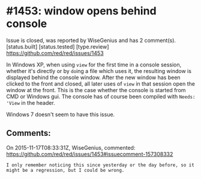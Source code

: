 
#1453: window opens behind console
================================================================================
Issue is closed, was reported by WiseGenius and has 2 comment(s).
[status.built] [status.tested] [type.review]
<https://github.com/red/red/issues/1453>

In Windows XP, when using `view` for the first time in a console session, whether it's directly or by `do`ing a file which uses it, the resulting window is displayed behind the console window. After the new window has been clicked to the front and closed, all later uses of `view` in that session open the window at the front.
This is the case whether the console is started from CMD or Windows gui.
The console has of course been compiled with `Needs:     'View` in the header.

Windows 7 doesn't seem to have this issue.



Comments:
--------------------------------------------------------------------------------

On 2015-11-17T08:33:31Z, WiseGenius, commented:
<https://github.com/red/red/issues/1453#issuecomment-157308332>

    I only remember noticing this since yesterday or the day before, so it might be a regression, but I could be wrong.

